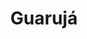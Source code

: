 ---
title: Guarujá
name: guaruja
permalink: /guaruja/
turmas:
    - id: 9G
      nome: "9º G"
      flickr_id: 72157676092329675
    - id: 9H
      nome: "9º H"
      flickr_id: 72157672469825293
---